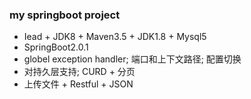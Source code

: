 ### my springboot project
- Iead + JDK8 + Maven3.5 + JDK1.8 + Mysql5
- SpringBoot2.0.1
- globel exception handler; 端口和上下文路径; 配置切换
- 对持久层支持; CURD + 分页
- 上传文件 + Restful + JSON